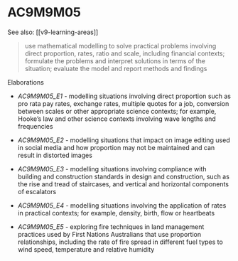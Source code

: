 
# AC9M9M05 

See also: [[v9-learning-areas]]

> use mathematical modelling to solve practical problems involving direct proportion, rates, ratio and scale, including financial contexts; formulate the problems and interpret solutions in terms of the situation; evaluate the model and report methods and findings

Elaborations


- _AC9M9M05_E1_ - modelling situations involving direct proportion such as pro rata pay rates, exchange rates, multiple quotes for a job, conversion between scales or other appropriate science contexts; for example, Hooke’s law and other science contexts involving wave lengths and frequencies

- _AC9M9M05_E2_ - modelling situations that impact on image editing used in social media and how proportion may not be maintained and can result in distorted images

- _AC9M9M05_E3_ - modelling situations involving compliance with building and construction standards in design and construction, such as the rise and tread of staircases, and vertical and horizontal components of escalators

- _AC9M9M05_E4_ - modelling situations involving the application of rates in practical contexts; for example, density, birth, flow or heartbeats

- _AC9M9M05_E5_ - exploring fire techniques in land management practices used by First Nations Australians that use proportion relationships, including the rate of fire spread in different fuel types to wind speed, temperature and relative humidity
